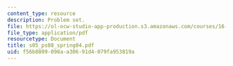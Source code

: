 ```yaml
---
content_type: resource
description: Problem set.
file: https://ol-ocw-studio-app-production.s3.amazonaws.com/courses/16-01-unified-engineering-i-ii-iii-iv-fall-2005-spring-2006/f56b8809098aa30691d4079fa953819a_s05_ps08_spring04.pdf
file_type: application/pdf
resourcetype: Document
title: s05_ps08_spring04.pdf
uid: f56b8809-098a-a306-91d4-079fa953819a
---
```

